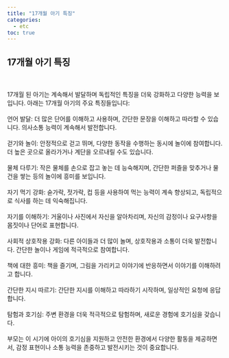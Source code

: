```yaml
---
title: "17개월 아기 특징"
categories: 
  - etc
toc: true
---
```

  
## 17개월 아기 특징
  <br/><br/>
17개월 된 아기는 계속해서 발달하며 독립적인 특징을 더욱 강화하고 다양한 능력을 보입니다. 아래는 17개월 아기의 주요 특징들입니다:
  <br/><br/>
언어 발달: 더 많은 단어를 이해하고 사용하며, 간단한 문장을 이해하고 따라할 수 있습니다. 의사소통 능력이 계속해서 발전합니다.
  <br/><br/>
걷기와 놀이: 안정적으로 걷고 뛰며, 다양한 동작을 수행하는 동시에 놀이에 참여합니다. 더 높은 곳으로 올라가거나 계단을 오르내릴 수도 있습니다.
  <br/><br/>
물체 다루기: 작은 물체를 손으로 잡고 놓는 데 능숙해지며, 간단한 퍼즐을 맞추거나 물건을 쌓는 등의 놀이에 흥미를 보입니다.
  <br/><br/>
자기 먹기 강화: 숟가락, 젓가락, 컵 등을 사용하여 먹는 능력이 계속 향상되고, 독립적으로 식사를 하는 데 익숙해집니다.
  <br/><br/>
자기를 이해하기: 거울이나 사진에서 자신을 알아차리며, 자신의 감정이나 요구사항을 몸짓이나 단어로 표현합니다.
  <br/><br/>
사회적 상호작용 강화: 다른 아이들과 더 많이 놀며, 상호작용과 소통이 더욱 발전합니다. 간단한 놀이나 게임에 적극적으로 참여합니다.
  <br/><br/>
책에 대한 흥미: 책을 즐기며, 그림을 가리키고 이야기에 반응하면서 이야기를 이해하려고 합니다.
  <br/><br/>
간단한 지시 따르기: 간단한 지시를 이해하고 따라하기 시작하며, 일상적인 요청에 응답합니다.
  <br/><br/>
탐험과 호기심: 주변 환경을 더욱 적극적으로 탐험하며, 새로운 경험에 호기심을 갖습니다.
  <br/><br/>
부모는 이 시기에 아이의 호기심을 지원하고 안전한 환경에서 다양한 활동을 제공하면서, 감정 표현이나 소통 능력을 존중하고 발전시키는 것이 중요합니다.